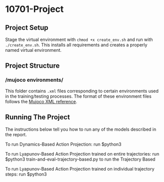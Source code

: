 # 10701-Project

## Project Setup
Stage the virtual environment with `chmod +x create_env.sh` and run with `./create_env.sh`.
This installs all requirements and creates a properly named virtual environment.

## Project Structure 

### /mujoco environments/
This folder contains `.xml` files corresponding to certain environments used in the training/testing processes. The format of these environment files follows the [Mujoco XML reference](https://mujoco.readthedocs.io/en/latest/XMLreference.html).

## Running The Project
The instructions below tell you how to run any of the models described in the report.

To run Dynamics-Based Action Projection: run $python3 

To run Lyapunov-Based Action Projection trained on entire trajectories: run $python3 train-and-eval-trajectory-based.py to run the Trajectory Based

To run Lyapunov-Based Action Projection trained on individual trajectory steps: run $python3 
